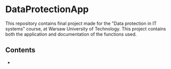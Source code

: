 # DataProtectionApp

This repository contains final project made for the "Data protection in IT systems" course, at Warsaw University of Technology. This project contains both the application and documentation of the functions used.

## Contents
* 
